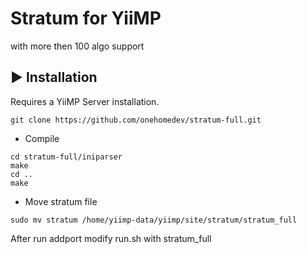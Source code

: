 # Stratum for YiiMP
with more then 100 algo support

## ▶️ Installation

Requires a YiiMP Server installation.

```
git clone https://github.com/onehomedev/stratum-full.git
```

* Compile
```
cd stratum-full/iniparser
make
cd ..
make
```

* Move stratum file
```
sudo mv stratum /home/yiimp-data/yiimp/site/stratum/stratum_full
```

After run addport modify run.sh with stratum_full
